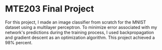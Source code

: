 # MTE203 Final Project
For this project, I made an image classifier from scratch for the MNIST dataset using a multilayer perceptron. To minimize error associated with my network's predictions during the training process, I used backpropagation and gradient descent as an optimization algorithm. This project achieved a 98% percent.

